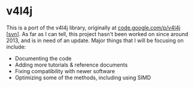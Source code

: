 # v4l4j

This is a port of the v4l4j library, originally at [code.google.com/p/v4l4j](https://code.google.com/archive/p/v4l4j/) [[svn](https://v4l4j.googlecode.com/svn/)].
As far as I can tell, this project hasn't been worked on since around 2013, and is in need of an update. Major things that I
will be focusing on include:

 - Documenting the code
 - Adding more tutorials & reference documents
 - Fixing compatibility with newer software
 - Optimizing some of the methods, including using SIMD

